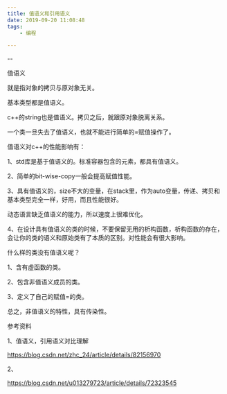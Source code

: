 ```yaml
---
title: 值语义和引用语义
date: 2019-09-20 11:08:48
tags:
	- 编程

---
```


--

值语义

就是指对象的拷贝与原对象无关。

基本类型都是值语义。

c++的string也是值语义。拷贝之后，就跟原对象脱离关系。



一个类一旦失去了值语义，也就不能进行简单的=赋值操作了。

值语义对c++的性能影响有：

1、std库是基于值语义的。标准容器包含的元素，都具有值语义。

2、简单的bit-wise-copy一般会提高赋值性能。

3、具有值语义的，size不大的变量，在stack里，作为auto变量，传递、拷贝和基本类型完全一样，好用，而且性能很好。

动态语言缺乏值语义的能力，所以速度上很难优化。

4、在设计具有值语义的类的时候，不要保留无用的析构函数，析构函数的存在，会让你的类的语义和原始类有了本质的区别。对性能会有很大影响。



什么样的类没有值语义呢？

1、含有虚函数的类。

2、包含非值语义成员的类。

3、定义了自己的赋值=的类。

总之，非值语义的特性，具有传染性。



参考资料

1、值语义，引用语义对比理解

https://blog.csdn.net/zhc_24/article/details/82156970

2、

https://blog.csdn.net/u013279723/article/details/72323545